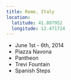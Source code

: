 ```yaml
---
title: Rome, Italy
location:
  latitude: 41.897952
  longitude: 12.471724
---
```


+ June 1st - 6th, 2014
+ Piazza Navona
+ Pantheon
+ Trevi Fountain
+ Spanish Steps
